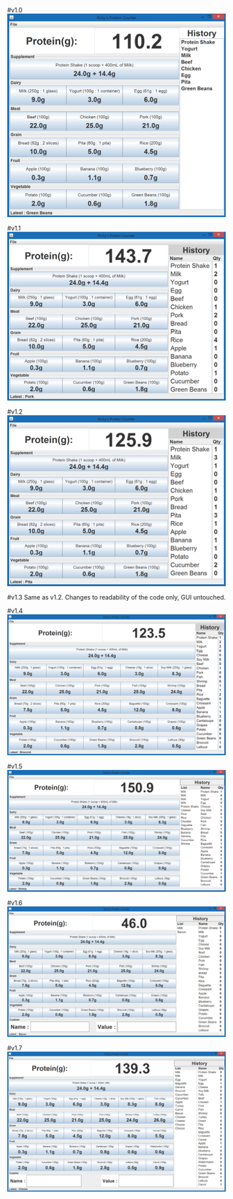 #v1.0
![alt tag](https://github.com/Rickydam/Java-ProteinCounter/blob/master/v1.0/v1.0.png)

#v1.1
![alt tag](https://github.com/Rickydam/Java-ProteinCounter/blob/master/v1.1/v1.1.png)

#v1.2
![alt tag](https://github.com/Rickydam/Java-ProteinCounter/blob/master/v1.2/v1.2.png)

#v1.3
Same as v1.2.
Changes to readability of the code only, GUI untouched.

#v1.4
![alt tag](https://github.com/Rickydam/Java-ProteinCounter/blob/master/v1.4/v1.4.png)

#v1.5
![alt tag](https://github.com/Rickydam/Java-ProteinCounter/blob/master/v1.5/v1.5.png)

#v1.6
![alt tag](https://github.com/Rickydam/Java-ProteinCounter/blob/master/v1.6/v1.6.png)

#v1.7
![alt tag](https://github.com/Rickydam/Java-ProteinCounter/blob/master/v1.7/v1.7.png)
 
